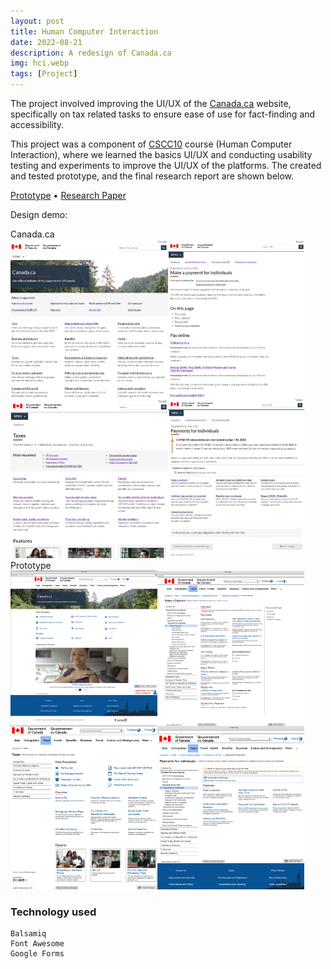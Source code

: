 ```yaml
---
layout: post
title: Human Computer Interaction
date: 2022-08-21
description: A redesign of Canada.ca
img: hci.webp
tags: [Project]
---
```


The project involved improving the UI/UX of the [Canada.ca] website, specifically on tax related tasks to ensure ease of use for fact-finding and accessibility.

This project was a component of [CSCC10] course (Human Computer Interaction), where we learned the basics UI/UX and conducting usability testing and experiments to improve the UI/UX of the platforms. The created and tested prototype, and the final research report are shown below.

[Prototype] &#8226; [Research Paper]

Design demo:

<div class="multiple-demo-container">
  <div class="demo-with-title">
    <div class="title">Canada.ca</div>
    <img src="../assets/img/canadaca.webp" class="border" width="470px" height="510px" alt="Canada.ca"/>
  </div>

  <div class="demo-with-title">
    <div class="title">Prototype</div>
    <img src="../assets/img/prototype.webp" class="border" width="470px" height="510px" alt="Prototype"/>
  </div>
</div>

### Technology used

```
Balsamiq
Font Awesome
Google Forms
```

[canada.ca]: https://www.canada.ca/en.html
[cscc10]: https://utsc.calendar.utoronto.ca/course/cscc10h3
[prototype]: https://drive.google.com/file/d/1TFbnYl9CeVeGN0HWJz0G_RFyBXQROaEc/view?usp=sharing
[research paper]: https://docs.google.com/document/d/1WWOwEP-bvkVt0_LQTETAbBbGMxfIm3gcjsJsli3ia6k/edit?usp=sharing
